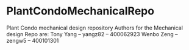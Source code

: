 # PlantCondoMechanicalRepo
Plant Condo mechanical design repository
Authors for the Mechanical design Repo are:
Tony Yang – yangz82 – 400062923
Wenbo Zeng – zengw5 – 400101301
